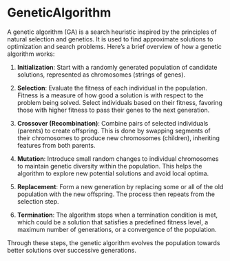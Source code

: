 # GeneticAlgorithm
A genetic algorithm (GA) is a search heuristic inspired by the principles of natural selection and genetics. It is used to find approximate solutions to optimization and search problems. Here’s a brief overview of how a genetic algorithm works:

1. **Initialization**: Start with a randomly generated population of candidate solutions, represented as chromosomes (strings of genes).

2. **Selection**: Evaluate the fitness of each individual in the population. Fitness is a measure of how good a solution is with respect to the problem being solved. Select individuals based on their fitness, favoring those with higher fitness to pass their genes to the next generation.

3. **Crossover (Recombination)**: Combine pairs of selected individuals (parents) to create offspring. This is done by swapping segments of their chromosomes to produce new chromosomes (children), inheriting features from both parents.

4. **Mutation**: Introduce small random changes to individual chromosomes to maintain genetic diversity within the population. This helps the algorithm to explore new potential solutions and avoid local optima.

5. **Replacement**: Form a new generation by replacing some or all of the old population with the new offspring. The process then repeats from the selection step.

6. **Termination**: The algorithm stops when a termination condition is met, which could be a solution that satisfies a predefined fitness level, a maximum number of generations, or a convergence of the population.

Through these steps, the genetic algorithm evolves the population towards better solutions over successive generations.
